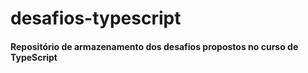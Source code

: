 # desafios-typescript
#### Repositório de armazenamento dos desafios propostos no curso de TypeScript
